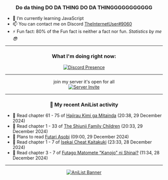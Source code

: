 <div align="center">

### Do da thing DO DA THING DO DA THINGGGGGGGGGGG
</div>

- 🌱 I’m currently learning JavaScript
- 📫 You can contact me on Discord [TheInternetUser#9060](https://discord.com/users/534117072796385300)
- ⚡ Fun fact: 80% of the Fun fact is neither a fact nor fun. _Statistics by me 😎_
<hr>

<div align="center">

### What I'm doing right now:
[![Discord Presence](https://lanyard.cnrad.dev/api/534117072796385300)](https://discord.com/users/534117072796385300)
<hr>

join my server it's open for all <br>
[![Server Invite](https://invidget.switchblade.xyz/bfYgVHxrSs)](https://discord.gg/bfYgVHxrSs)

<hr>
  
### 🌸 My recent AniList activity

</div>

<!-- ANILIST_ACTIVITY:start -->

-   📖 Read chapter 61 - 75 of [Hajirau Kimi ga Mitainda](https://anilist.co/manga/129225) (20:38, 29 December 2024)
-   📖 Read chapter 1 - 33 of [The Shiunji Family Children](https://anilist.co/manga/144374) (20:33, 29 December 2024)
-   📖 Plans to read [Futari Asobi](https://anilist.co/manga/140264) (09:00, 29 December 2024)
-   📖 Read chapter 1 - 7 of [Isekai Cheat Kaitakuki](https://anilist.co/manga/117767) (23:33, 28 December 2024)
-   📖 Read chapter 3 - 7 of [Futago Matomete "Kanojo" ni Shinai?](https://anilist.co/manga/177186) (11:34, 28 December 2024)

<!-- ANILIST_ACTIVITY:end -->
<hr>

<div align="center">

[![AniList Banner](https://img.anili.st/User/929966)](https://anilist.co/user/TheInternetUser)

<!-- ![Profile views](https://gpvc.arturio.dev/TheInternetUse7) Since 2023-01-09 -->
<br>


</div>
